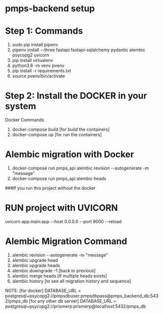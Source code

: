 # pmps-backend setup

# Step 1: Commands
1. sudo pip install pipenv
2. pipenv install --three fastapi fastapi-sqlalchemy pydantic alembic psycopg2 uvicorn
3. pip install virtualenv
4. python3.6 -m venv pvenv
5. pip install -r requirements.txt
6. source pvenv/bin/activate

# Step 2: Install the DOCKER in your system
Docker Commands
1. docker-compose build [for build the containers]
2. docker-compose up [for run the containers]

# Alembic migration with Docker
1. docker-compose run pmps_api alembic revision --autogenerate -m "message"
2. docker-compose run pmps_api alembic heads

###If you run this project without the docker
# RUN project with UVICORN
uvicorn app.main:app --host 0.0.0.0 --port 9000 --reload

# Alembic Migration Command
1. alembic revision --autogenerate -m "message"
2. alembic upgrade head
3. alembic upgrade heads
4. alembic downgrade -1 [back to previous]
5. alembic merge heads [If multiple heads exists]
6. alembic history [to see all migration history and sequence]



NOTE:
[for docker] DATABASE_URL = postgresql+psycopg2://pmpsdbuser:pmpsdbpass@pmps_backend_db:5432/pmps_db
[for any other db server] DATABASE_URL = postgresql+psycopg2://prismerp:prismerp@localhost:5432/pmps_db
